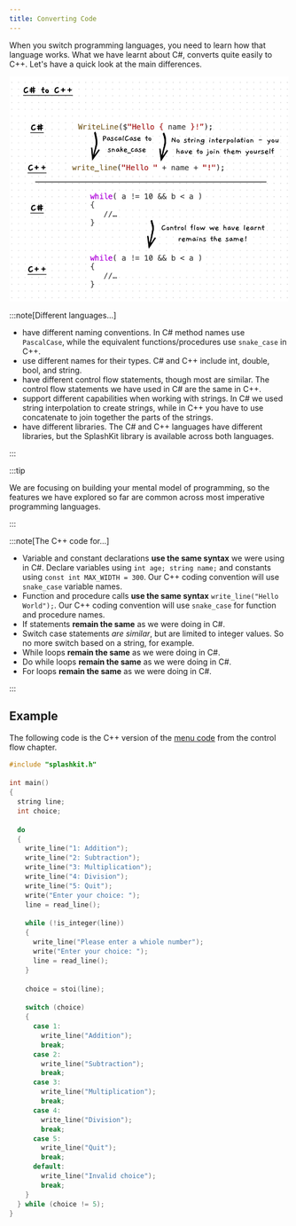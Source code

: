 ```yaml
---
title: Converting Code
---
```


When you switch programming languages, you need to learn how that language works. What we have learnt about C#, converts quite easily to C++. Let's have a quick look at the main differences.

![Illustration of converting our code to C++](./images/cs-to-cpp-pano.png)

:::note[Different languages...]

- have different naming conventions. In C# method names use `PascalCase`, while the equivalent functions/procedures use `snake_case` in C++.
- use different names for their types. C# and C++ include int, double, bool, and string.
- have different control flow statements, though most are similar. The control flow statements we have used in C# are the same in C++.
- support different capabilities when working with strings. In C# we used string interpolation to create strings, while in C++ you have to use concatenate to join together the parts of the strings.
- have different libraries. The C# and C++ languages have different libraries, but the SplashKit library is available across both languages.

:::

:::tip

We are focusing on building your mental model of programming, so the features we have explored so far are common across most imperative programming languages.

:::

:::note[The C++ code for...]

- Variable and constant declarations **use the same syntax** we were using in C#. Declare variables using `int age; string name;` and constants using `const int MAX_WIDTH = 300`. Our C++ coding convention will use `snake_case` variable names.
- Function and procedure calls **use the same syntax** `write_line("Hello World");`. Our C++ coding convention will use `snake_case` for function and procedure names.
- If statements **remain the same** as we were doing in C#.
- Switch case statements *are similar*, but are limited to integer values. So no more switch based on a string, for example.
- While loops **remain the same** as we were doing in C#.
- Do while loops **remain the same** as we were doing in C#.
- For loops **remain the same** as we were doing in C#.

:::

## Example

The following code is the C++ version of the [menu code](/book/part-1-instructions/3-control-flow/1-tour/2-0-menu) from the control flow chapter.

```cpp
#include "splashkit.h"

int main()
{
  string line;
  int choice;

  do
  {
    write_line("1: Addition");
    write_line("2: Subtraction");
    write_line("3: Multiplication");
    write_line("4: Division");
    write_line("5: Quit");
    write("Enter your choice: ");
    line = read_line();

    while (!is_integer(line))
    {
      write_line("Please enter a whiole number");
      write("Enter your choice: ");
      line = read_line();
    }

    choice = stoi(line);

    switch (choice)
    {
      case 1:
        write_line("Addition");
        break;
      case 2:
        write_line("Subtraction");
        break;
      case 3:
        write_line("Multiplication");
        break;
      case 4:
        write_line("Division");
        break;
      case 5:
        write_line("Quit");
        break;
      default:
        write_line("Invalid choice");
        break;
    }
  } while (choice != 5);
}
```
